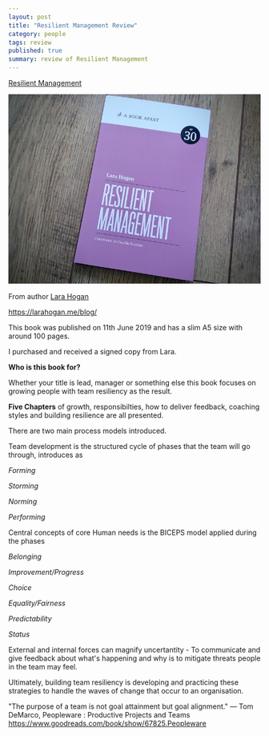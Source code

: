 ```yaml
---
layout: post
title: "Resilient Management Review"
category: people
tags: review
published: true
summary: review of Resilient Management
---
```


[Resilient Management](https://abookapart.com/products/resilient-management/)

![Resilient Management Book](/public/resilient-management.jpg)

From author [Lara Hogan](https://larahogan.me/)
  
https://larahogan.me/blog/
 
This book was published on 11th June 2019 and has a slim A5 size with around 100 pages.

I purchased and received a signed copy from Lara.

**Who is this book for?**

Whether your title is lead, manager or something else this book focuses on growing people with team resiliency as the result.

**Five Chapters** of growth, responsibilties, how to deliver feedback, coaching styles and building resilience are all presented.

There are two main process models introduced.

Team development is the structured cycle of phases that the team will go through, introduces as
 
*Forming*

*Storming*

*Norming*

*Performing*

Central concepts of core Human needs is the BICEPS model applied during the phases

*Belonging*

*Improvement/Progress*

*Choice*

*Equality/Fairness*

*Predictability*

*Status*

External and internal forces can magnify uncertantity - To communicate and give feedback about what's happening and why is to mitigate threats people in the team may feel.

Ultimately, building team resiliency is developing and practicing these strategies to handle the waves of change that occur to an organisation.

"The purpose of a team is not goal attainment but goal alignment." ― Tom DeMarco, Peopleware : Productive Projects and Teams
https://www.goodreads.com/book/show/67825.Peopleware
